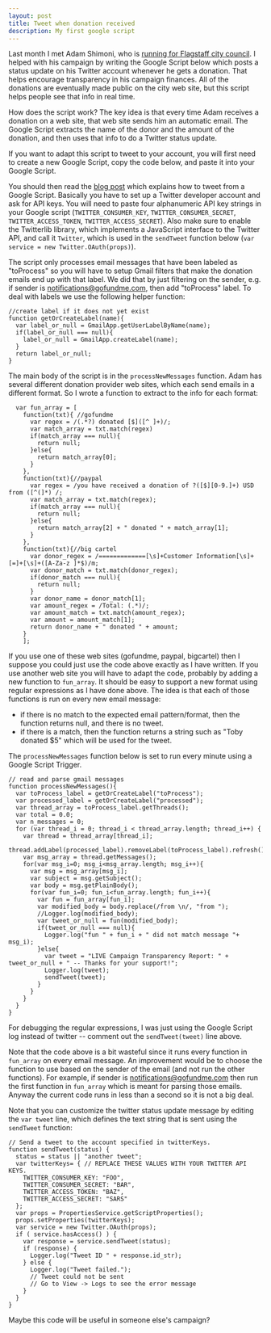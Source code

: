 ```yaml
---
layout: post
title: Tweet when donation received
description: My first google script
---
```


Last month I met Adam Shimoni, who is
[running for Flagstaff city council](http://shimoniforcouncil.com/). I
helped with his campaign by writing the Google Script below which
posts a status update on his Twitter account whenever he gets a
donation. That helps encourage transparency in his campaign
finances. All of the donations are eventually made public on the city
web site, but this script helps people see that info in real time.

How does the script work? The key idea is that every time Adam
receives a donation on a web site, that web site sends him an
automatic email. The Google Script extracts the name of the donor and
the amount of the donation, and then uses that info to do a Twitter
status update.

If you want to adapt this script to tweet to your account, you will
first need to create a new Google Script, copy the code below, and
paste it into your Google Script.

You should then read the
[blog post](https://ctrlq.org/code/19995-google-script-to-twitter)
which explains how to tweet from a Google Script. Basically you have
to set up a Twitter developer account and ask for API keys. You will
need to paste four alphanumeric API key strings in your Google script
(`TWITTER_CONSUMER_KEY`, `TWITTER_CONSUMER_SECRET`,
`TWITTER_ACCESS_TOKEN`, `TWITTER_ACCESS_SECRET`). Also make sure to
enable the Twitterlib library, which implements a JavaScript interface
to the Twitter API, and call it `Twitter`, which is used in the
`sendTweet` function below (`var service = new Twitter.OAuth(props)`).

The script only processes email messages that have been labeled as
"toProcess" so you will have to setup Gmail filters that make the
donation emails end up with that label. We did that by just filtering
on the sender, e.g. if sender is notifications@gofundme.com, then add
"toProcess" label. To deal with labels we use the following helper
function:

```
//create label if it does not yet exist
function getOrCreateLabel(name){
  var label_or_null = GmailApp.getUserLabelByName(name);
  if(label_or_null === null){
    label_or_null = GmailApp.createLabel(name);
  }
  return label_or_null;
}
```

The main body of the script is in the `processNewMessages`
function. Adam has several different donation provider web sites,
which each send emails in a different format. So I wrote a function to
extract to the info for each format:

```
  var fun_array = [
    function(txt){ //gofundme
      var regex = /(.*?) donated [$]([^ ]+)/;
      var match_array = txt.match(regex)
      if(match_array === null){
        return null;
      }else{
        return match_array[0];
      }
    },
    function(txt){//paypal
      var regex = /you have received a donation of ?([$][0-9.]+) USD from ([^(]*) /;
      var match_array = txt.match(regex);
      if(match_array === null){
        return null;
      }else{
        return match_array[2] + " donated " + match_array[1];
      }
    },
    function(txt){//big cartel
      var donor_regex = /=============[\s]+Customer Information[\s]+[=]+[\s]+([A-Za-z ]*$)/m;
      var donor_match = txt.match(donor_regex);
      if(donor_match === null){
        return null;
      }
      var donor_name = donor_match[1];
      var amount_regex = /Total: (.*)/;
      var amount_match = txt.match(amount_regex);
      var amount = amount_match[1];
      return donor_name + " donated " + amount;
    }
    ];
```

If you use one of these web sites (gofundme, paypal, bigcartel) then I
suppose you could just use the code above exactly as I have
written. If you use another web site you will have to adapt the code,
probably by adding a new function to `fun_array`. It should be easy to
support a new format using regular expressions as I have done
above. The idea is that each of those functions is run on every new
email message:

* if there is no match to the expected email pattern/format, then the
  function returns null, and there is no tweet.
* if there is a match, then the function returns a string such as
  "Toby donated $5" which will be used for the tweet.
  
The `processNewMessages` function below is set to run every minute
using a Google Script Trigger.


```
// read and parse gmail messages
function processNewMessages(){
  var toProcess_label = getOrCreateLabel("toProcess");
  var processed_label = getOrCreateLabel("processed");
  var thread_array = toProcess_label.getThreads();
  var total = 0.0;
  var n_messages = 0;
  for (var thread_i = 0; thread_i < thread_array.length; thread_i++) {
    var thread = thread_array[thread_i];
    thread.addLabel(processed_label).removeLabel(toProcess_label).refresh();
    var msg_array = thread.getMessages();
    for(var msg_i=0; msg_i<msg_array.length; msg_i++){ 
      var msg = msg_array[msg_i];
      var subject = msg.getSubject();
      var body = msg.getPlainBody();
      for(var fun_i=0; fun_i<fun_array.length; fun_i++){ 
        var fun = fun_array[fun_i];
        var modified_body = body.replace(/from \n/, "from ");
        //Logger.log(modified_body);
        var tweet_or_null = fun(modified_body);
        if(tweet_or_null === null){
          Logger.log("fun " + fun_i + " did not match message "+ msg_i);
        }else{          
          var tweet = "LIVE Campaign Transparency Report: " + tweet_or_null + " -- Thanks for your support!";
          Logger.log(tweet);
          sendTweet(tweet);
        }
      }
    }
  }
}
```

For debugging the regular expressions, I was just using the Google
Script log instead of twitter -- comment out the `sendTweet(tweet)`
line above.

Note that the code above is a bit wasteful since it runs every
function in `fun_array` on every email message. An improvement would
be to choose the function to use based on the sender of the email (and
not run the other functions). For example, if sender is
notifications@gofundme.com then run the first function in `fun_array`
which is meant for parsing those emails. Anyway the current code runs
in less than a second so it is not a big deal.

Note that you can customize the twitter status update message by
editing the `var tweet` line, which defines the text string that is
sent using the `sendTweet` function:

```
// Send a tweet to the account specified in twitterKeys.
function sendTweet(status) {
  status = status || "another tweet";
  var twitterKeys= { // REPLACE THESE VALUES WITH YOUR TWITTER API KEYS.
    TWITTER_CONSUMER_KEY: "FOO", 
    TWITTER_CONSUMER_SECRET: "BAR",
    TWITTER_ACCESS_TOKEN: "BAZ",
    TWITTER_ACCESS_SECRET: "SARS"
  };
  var props = PropertiesService.getScriptProperties();
  props.setProperties(twitterKeys);
  var service = new Twitter.OAuth(props);
  if ( service.hasAccess() ) {
    var response = service.sendTweet(status);
    if (response) {
      Logger.log("Tweet ID " + response.id_str);
    } else {
      Logger.log("Tweet failed.");
      // Tweet could not be sent
      // Go to View -> Logs to see the error message
    }
  }
}
```

Maybe this code will be useful in someone else's campaign?
